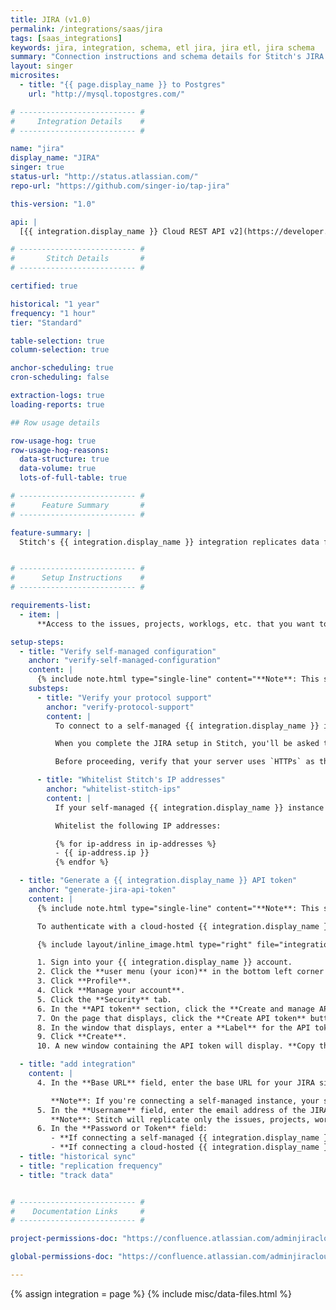 ```yaml
---
title: JIRA (v1.0)
permalink: /integrations/saas/jira
tags: [saas_integrations]
keywords: jira, integration, schema, etl jira, jira etl, jira schema
summary: "Connection instructions and schema details for Stitch's JIRA integration."
layout: singer
microsites:
  - title: "{{ page.display_name }} to Postgres"
    url: "http://mysql.topostgres.com/"

# -------------------------- #
#     Integration Details    #
# -------------------------- #

name: "jira"
display_name: "JIRA"
singer: true
status-url: "http://status.atlassian.com/"
repo-url: "https://github.com/singer-io/tap-jira"

this-version: "1.0"

api: |
  [{{ integration.display_name }} Cloud REST API v2](https://developer.atlassian.com/cloud/jira/platform/rest/v2/){:target="new"}

# -------------------------- #
#       Stitch Details       #
# -------------------------- #

certified: true

historical: "1 year"
frequency: "1 hour"
tier: "Standard"

table-selection: true
column-selection: true

anchor-scheduling: true
cron-scheduling: false

extraction-logs: true
loading-reports: true

## Row usage details

row-usage-hog: true
row-usage-hog-reasons:
  data-structure: true
  data-volume: true
  lots-of-full-table: true

# -------------------------- #
#      Feature Summary       #
# -------------------------- #

feature-summary: |
  Stitch's {{ integration.display_name }} integration replicates data from a {{ integration.display_name }} Cloud instance using the {{ integration.api | flatify | strip }}. Refer to the [Schema](#schema) section for a list of objects available for replication.


# -------------------------- #
#      Setup Instructions    #
# -------------------------- #

requirements-list:
  - item: |
      **Access to the issues, projects, worklogs, etc. that you want to replicate.** Stitch is only able to access the same objects that the user authenticating the integration has access to. If this user doesn't have access to specific datasets or records, Stitch will be unable to replicate them from {{ integration.display_name }}. Refer to [{{ integration.display_name }}'s documentation](https://confluence.atlassian.com/adminjiracloud/managing-project-permissions-776636362.html#Managingprojectpermissions-permission_schemes){:target="new"} for more info about permissions in {{ integration.display_name }}.

setup-steps:
  - title: "Verify self-managed configuration"
    anchor: "verify-self-managed-configuration"
    content: |
      {% include note.html type="single-line" content="**Note**: This step is only required if your JIRA instance is self-managed (hosted). Otherwise, skip this step." %}
    substeps:
      - title: "Verify your protocol support"
        anchor: "verify-protocol-support"
        content: |
          To connect to a self-managed {{ integration.display_name }} instance, your server must use `HTTPs` as the protocol. Stitch does not support `HTTP` for security reasons.

          When you complete the JIRA setup in Stitch, you'll be asked to enter your JIRA base URL. If Stitch determines that the protocol is not `HTTPs`, connection errors will arise.

          Before proceeding, verify that your server uses `HTTPs` as the protocol.

      - title: "Whitelist Stitch's IP addresses"
        anchor: "whitelist-stitch-ips"
        content: |
          If your self-managed {{ integration.display_name }} instance is behind a firewall, you'll also need to whitelist Stitch's IP addresses before proceeding. This ensures that Stitch will be allowed to access the instance. If you're unsure how to do this, contact a member of your technical team for assistance.

          Whitelist the following IP addresses:

          {% for ip-address in ip-addresses %}
          - {{ ip-address.ip }}
          {% endfor %}

  - title: "Generate a {{ integration.display_name }} API token"
    anchor: "generate-jira-api-token"
    content: |
      {% include note.html type="single-line" content="**Note**: This step is only required if your JIRA instance is cloud-hosted. Otherwise, skip this step." %}

      To authenticate with a cloud-hosted {{ integration.display_name }} instance, Stitch requires a {{ integration.display_name }} username and an API token. In this step, you'll generate an API token in {{ integration.display_name }}.

      {% include layout/inline_image.html type="right" file="integrations/jira-cloud-api-token-window.png" max-width="400px" %}

      1. Sign into your {{ integration.display_name }} account.
      2. Click the **user menu (your icon)** in the bottom left corner of the page.
      3. Click **Profile**.
      4. Click **Manage your account**.
      5. Click the **Security** tab.
      6. In the **API token** section, click the **Create and manage API tokens** link.
      7. On the page that displays, click the **Create API token** button.
      8. In the window that displays, enter a **Label** for the API token. For example: `Stitch`
      9. Click **Create**.
      10. A new window containing the API token will display. **Copy the token before closing the window**, as {{ integration.display_name }} will only display it once.

  - title: "add integration"
    content: |
      4. In the **Base URL** field, enter the base URL for your JIRA site. For example: `stitchdata.atlassian.net` or `stitchdata.atlassian.com`

         **Note**: If you're connecting a self-managed instance, your server must use the `HTTPs` protocol or Stitch will be unable to successfully connect.
      5. In the **Username** field, enter the email address of the JIRA user you want to use to authenticate the integration.
         **Note**: Stitch will replicate only the issues, projects, worklogs, etc. that this user has access to. If this user doesn't have access to specific datasets or records, Stitch will be unable to replicate them from JIRA.
      6. In the **Password or Token** field:
         - **If connecting a self-managed {{ integration.display_name }} instance**, enter the password associated with the user in the **Username** field.
         - **If connecting a cloud-hosted {{ integration.display_name }} instance**, paste the API token you generated in [Step 2](#generate-jira-api-token).
  - title: "historical sync"
  - title: "replication frequency"
  - title: "track data"


# -------------------------- #
#    Documentation Links     #
# -------------------------- #

project-permissions-doc: "https://confluence.atlassian.com/adminjiracloud/managing-project-permissions-776636362.html"

global-permissions-doc: "https://confluence.atlassian.com/adminjiracloud/managing-global-permissions-776636359.html"

---
```

{% assign integration = page %}
{% include misc/data-files.html %}
